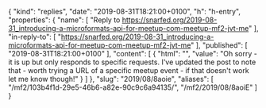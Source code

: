 {
  "kind": "replies",
  "date": "2019-08-31T18:21:00+0100",
  "h": "h-entry",
  "properties": {
    "name": [
      "Reply to https://snarfed.org/2019-08-31_introducing-a-microformats-api-for-meetup-com-meetup-mf2-jvt-me"
    ],
    "in-reply-to": [
      "https://snarfed.org/2019-08-31_introducing-a-microformats-api-for-meetup-com-meetup-mf2-jvt-me"
    ],
    "published": [
      "2019-08-31T18:21:00+0100"
    ],
    "content": [
      {
        "html": "",
        "value": "Oh sorry - it is up but only responds to specific requests. I've updated the post to note that - worth trying a URL of a specific meetup event - if that doesn't work let me know though!"
      }
    ]
  },
  "slug": "2019/08/8aoie",
  "aliases": [
    "/mf2/103b4f1d-29e5-46b6-a82e-90c9c6a94135/",
    "/mf2/2019/08/8aoiE"
  ]
}
